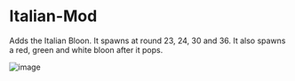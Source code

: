 # Italian-Mod
Adds the Italian Bloon. It spawns at round 23, 24, 30 and 36. It also spawns a red, green and white bloon after it pops.

![image](https://github.com/000Diggity000/Italian-Mod/assets/116099377/a5c66601-f296-4f7a-830d-4f5adf6c01af)

